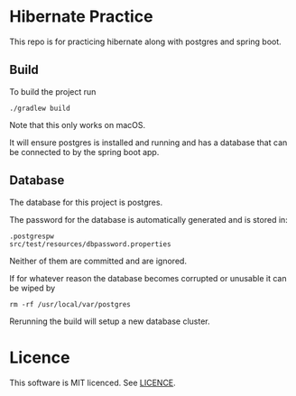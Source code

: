 # Hibernate Practice #

This repo is for practicing hibernate along with postgres and spring boot.

## Build ##

To build the project run

    ./gradlew build
        
Note that this only works on macOS.

It will ensure postgres is installed and running and has a database that can be
connected to by the spring boot app.

## Database ##

The database for this project is postgres.

The password for the database is automatically generated and is stored in:

    .postgrespw
    src/test/resources/dbpassword.properties
    
Neither of them are committed and are ignored.

If for whatever reason the database becomes corrupted or unusable it can be
wiped by

    rm -rf /usr/local/var/postgres
    
Rerunning the build will setup a new database cluster.

# Licence #

This software is MIT licenced. See [LICENCE](LICENCE).